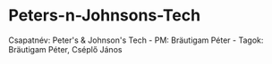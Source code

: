 # Peters-n-Johnsons-Tech
Csapatnév: Peter's & Johnson's Tech - PM: Bräutigam Péter - Tagok: Bräutigam Péter, Cséplő János
